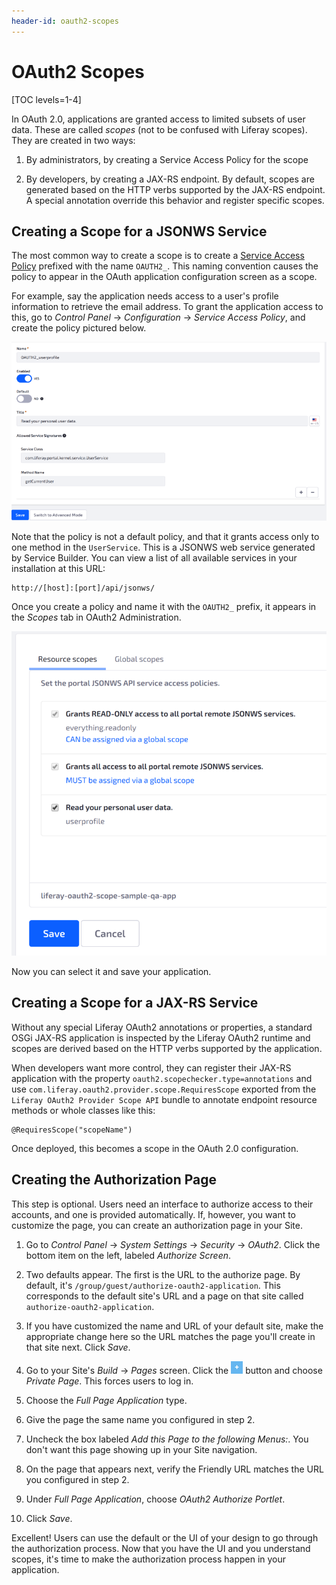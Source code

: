 ```yaml
---
header-id: oauth2-scopes
---
```


# OAuth2 Scopes

[TOC levels=1-4]

In OAuth 2.0, applications are granted access to limited subsets of user data.
These are called *scopes* (not to be confused with Liferay scopes). They are
created in two ways: 

1.  By administrators, by creating a Service Access Policy for the scope

2.  By developers, by creating a JAX-RS endpoint. By default, scopes are 
    generated based on the HTTP verbs supported by the JAX-RS endpoint.
    A special annotation override this behavior and register specific scopes. 

## Creating a Scope for a JSONWS Service

The most common way to create a scope is to create a 
[Service Access Policy](/docs/7-1/deploy/-/knowledge_base/d/service-access-policies)
prefixed with the name `OAUTH2_`. This naming convention causes the policy to appear
in the OAuth application configuration screen as a scope. 

For example, say the application needs access to a user's profile information to
retrieve the email address. To grant the application access to this, go to
*Control Panel* &rarr; *Configuration* &rarr; *Service Access Policy*, and
create the policy pictured below. 

![Figure 1: A Service Access Policy defines a scope for OAuth 2.0 applications.](../../../images/oauth-service-access-policy.png)

Note that the policy is not a default policy, and that it grants access only to
one method in the `UserService`. This is a JSONWS web service generated by
Service Builder. You can view a list of all available services in your
installation at this URL: 

    http://[host]:[port]/api/jsonws/

Once you create a policy and name it with the `OAUTH2_` prefix, it appears in
the *Scopes* tab in OAuth2 Administration. 

![Figure 2: Scopes named with the proper prefix appear in the Scopes tab of your application configuration.](../../../images/oauth-scopes-tab.png)

Now you can select it and save your application. 

## Creating a Scope for a JAX-RS Service

Without any special Liferay OAuth2 annotations or properties, a standard OSGi
JAX-RS application is inspected by the Liferay OAuth2 runtime and scopes are
derived based on the HTTP verbs supported by the application.

When developers want more control, they can register their JAX-RS application
with the property `oauth2.scopechecker.type=annotations` and use
`com.liferay.oauth2.provider.scope.RequiresScope` exported from the `Liferay
OAuth2 Provider Scope API` bundle to annotate endpoint resource methods or
whole classes like this:

    @RequiresScope("scopeName")

Once deployed, this becomes a scope in the OAuth 2.0 configuration. 

## Creating the Authorization Page

This step is optional. Users need an interface to authorize access to their
accounts, and one is provided automatically. If, however, you want to customize
the page, you can create an authorization page in your Site. 

1.  Go to *Control Panel* &rarr; *System Settings* &rarr; *Security* &rarr;
    *OAuth2*. Click the bottom item on the left, labeled *Authorize Screen*. 

2.  Two defaults appear. The first is the URL to the authorize page. By default,
    it's `/group/guest/authorize-oauth2-application`. This corresponds to the
    default site's URL and a page on that site called
    `authorize-oauth2-application`. 

3.  If you have customized the name and URL of your default site, make the
    appropriate change here so the URL matches the page you'll create in that
    site next. Click *Save*. 

4.  Go to your Site's *Build* &rarr; *Pages* screen. Click the
    ![add](../../../images/icon-add.png) button and choose *Private Page*. This forces
    users to log in. 

5.  Choose the *Full Page Application* type. 

6.  Give the page the same name you configured in step 2. 

7.  Uncheck the box labeled *Add this Page to the following Menus:*. You don't
    want this page showing up in your Site navigation. 

8.  On the page that appears next, verify the Friendly URL matches the URL you
    configured in step 2. 

9.  Under *Full Page Application*, choose *OAuth2 Authorize Portlet*. 

10. Click *Save*. 

Excellent! Users can use the default or the UI of your design to go through the
authorization process. Now that you have the UI and you understand scopes, it's
time to make the authorization process happen in your application. 
